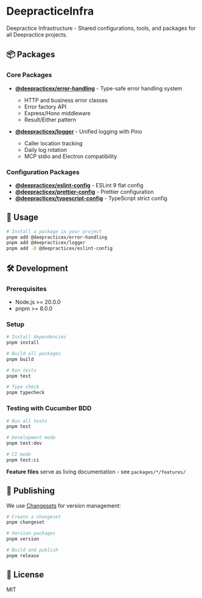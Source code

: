 # DeepracticeInfra

Deepractice Infrastructure - Shared configurations, tools, and packages for all Deepractice projects.

## 📦 Packages

### Core Packages

- **[@deepracticex/error-handling](./packages/error-handling)** - Type-safe error handling system
  - HTTP and business error classes
  - Error factory API
  - Express/Hono middleware
  - Result/Either pattern

- **[@deepracticex/logger](./packages/logger)** - Unified logging with Pino
  - Caller location tracking
  - Daily log rotation
  - MCP stdio and Electron compatibility

### Configuration Packages

- **[@deepracticex/eslint-config](./packages/eslint-config)** - ESLint 9 flat config
- **[@deepracticex/prettier-config](./packages/prettier-config)** - Prettier configuration
- **[@deepracticex/typescript-config](./packages/typescript-config)** - TypeScript strict config

## 🚀 Usage

```bash
# Install a package in your project
pnpm add @deepracticex/error-handling
pnpm add @deepracticex/logger
pnpm add -D @deepracticex/eslint-config
```

## 🛠️ Development

### Prerequisites

- Node.js >= 20.0.0
- pnpm >= 8.0.0

### Setup

```bash
# Install dependencies
pnpm install

# Build all packages
pnpm build

# Run tests
pnpm test

# Type check
pnpm typecheck
```

### Testing with Cucumber BDD

```bash
# Run all tests
pnpm test

# Development mode
pnpm test:dev

# CI mode
pnpm test:ci
```

**Feature files** serve as living documentation - see `packages/*/features/`

## 📝 Publishing

We use [Changesets](https://github.com/changesets/changesets) for version management:

```bash
# Create a changeset
pnpm changeset

# Version packages
pnpm version

# Build and publish
pnpm release
```

## 📜 License

MIT
